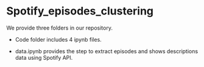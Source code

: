# Spotify_episodes_clustering
We provide three folders in our repository. 

- Code folder includes 4 ipynb files.

* data.ipynb provides the step to extract episodes and shows descriptions data using Spotify API.
